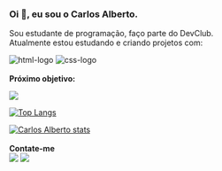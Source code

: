 ### Oi 👋, eu sou o Carlos Alberto.

Sou estudante de programação, faço parte do DevClub. 
<br>
Atualmente estou estudando e criando projetos com:
<br>

<img src="https://img.shields.io/badge/HTML5-E34F26?style=for-the-badge&logo=html5&logoColor=white" alt="html-logo"/> <img src="https://img.shields.io/badge/CSS3-1572B6?style=for-the-badge&logo=css3&logoColor=white" alt="css-logo"/>
<br>
<br>
**Próximo objetivo:**

<img src="https://img.shields.io/badge/JavaScript-F7DF1E?style=for-the-badge&logo=javascript&logoColor=black"/>
<br>

[![Top Langs](https://github-readme-stats.vercel.app/api/top-langs/?username=devcarlosfilho)](https://github.com/anuraghazra/github-readme-stats)

[![Carlos Alberto stats](https://github-readme-stats.vercel.app/api?username=devcarlosfilho)](https://github.com/anuraghazra/github-readme-stats)
<br>
<br>
**Contate-me**
<br>
<a href = "mailto:devcarlosfilho@outlook.com"><img src="https://img.shields.io/badge/Microsoft_Outlook-0078D4?style=for-the-badge&logo=microsoft-outlook&logoColor=white" target="_blank"></a>
<a href="https://www.instagram.com/carlosalbertofilho" target="_blank"><img src="https://img.shields.io/badge/-Instagram-%23E4405F?style=for-the-badge&logo=instagram&logoColor=white" target="_blank"></a>

